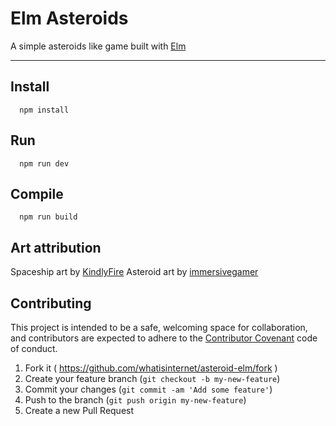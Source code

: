 # Elm Asteroids

A simple asteroids like game built with [Elm](http://elm-lang.org)

-----

## Install

```shell
  npm install
```

## Run

```shell
  npm run dev
```

## Compile

```shell
  npm run build
```

## Art attribution

Spaceship art by [KindlyFire](http://opengameart.org/content/space-ships-2)
Asteroid art by [immersivegamer](http://opengameart.org/content/space-shooter-assets)

## Contributing

This project is intended to be a safe, welcoming space for collaboration, and contributors are expected to adhere to the [Contributor Covenant](http://contributor-covenant.org) code of conduct.

1. Fork it ( https://github.com/whatisinternet/asteroid-elm/fork )
2. Create your feature branch (`git checkout -b my-new-feature`)
3. Commit your changes (`git commit -am 'Add some feature'`)
4. Push to the branch (`git push origin my-new-feature`)
5. Create a new Pull Request
